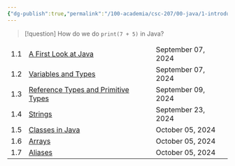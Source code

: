 ```yaml
---
{"dg-publish":true,"permalink":"/100-academia/csc-207/00-java/1-introduction-to-java/introduction-to-java/","tags":["#cs","#java","#lecture","#note","chapter","university"],"created":"2024-09-07T18:00:21.000-04:00","updated":"2024-10-06T18:26:36.805-04:00"}
---
```



> [!question] How do we do `print(7 + 5)` in Java?

<div><table class="dataview table-view-table"><thead class="table-view-thead"><tr class="table-view-tr-header"></tr></thead><tbody class="table-view-tbody"><tr><td>1.1</td><td><span><a data-tooltip-position="top" aria-label="100 Academia/CSC207/00 Java/1 Introduction to Java/A First Look at Java.md" data-href="100 Academia/CSC207/00 Java/1 Introduction to Java/A First Look at Java.md" href="100 Academia/CSC207/00 Java/1 Introduction to Java/A First Look at Java.md" class="internal-link" target="_blank" rel="noopener nofollow">A First Look at Java</a></span></td><td>September 07, 2024</td></tr><tr><td>1.2</td><td><span><a data-tooltip-position="top" aria-label="100 Academia/CSC207/00 Java/1 Introduction to Java/Variables and Types.md" data-href="100 Academia/CSC207/00 Java/1 Introduction to Java/Variables and Types.md" href="100 Academia/CSC207/00 Java/1 Introduction to Java/Variables and Types.md" class="internal-link" target="_blank" rel="noopener nofollow">Variables and Types</a></span></td><td>September 07, 2024</td></tr><tr><td>1.3</td><td><span><a data-tooltip-position="top" aria-label="100 Academia/CSC207/00 Java/1 Introduction to Java/Reference Types and Primitive Types.md" data-href="100 Academia/CSC207/00 Java/1 Introduction to Java/Reference Types and Primitive Types.md" href="100 Academia/CSC207/00 Java/1 Introduction to Java/Reference Types and Primitive Types.md" class="internal-link" target="_blank" rel="noopener nofollow">Reference Types and Primitive Types</a></span></td><td>September 09, 2024</td></tr><tr><td>1.4</td><td><span><a data-tooltip-position="top" aria-label="100 Academia/CSC207/00 Java/1 Introduction to Java/Strings.md" data-href="100 Academia/CSC207/00 Java/1 Introduction to Java/Strings.md" href="100 Academia/CSC207/00 Java/1 Introduction to Java/Strings.md" class="internal-link" target="_blank" rel="noopener nofollow">Strings</a></span></td><td>September 23, 2024</td></tr><tr><td>1.5</td><td><span><a data-tooltip-position="top" aria-label="100 Academia/CSC207/00 Java/Classes in Java.md" data-href="100 Academia/CSC207/00 Java/Classes in Java.md" href="100 Academia/CSC207/00 Java/Classes in Java.md" class="internal-link" target="_blank" rel="noopener nofollow">Classes in Java</a></span></td><td>October 05, 2024</td></tr><tr><td>1.6</td><td><span><a data-tooltip-position="top" aria-label="100 Academia/CSC207/00 Java/Arrays.md" data-href="100 Academia/CSC207/00 Java/Arrays.md" href="100 Academia/CSC207/00 Java/Arrays.md" class="internal-link" target="_blank" rel="noopener nofollow">Arrays</a></span></td><td>October 05, 2024</td></tr><tr><td>1.7</td><td><span><a data-tooltip-position="top" aria-label="100 Academia/CSC207/00 Java/Aliases.md" data-href="100 Academia/CSC207/00 Java/Aliases.md" href="100 Academia/CSC207/00 Java/Aliases.md" class="internal-link" target="_blank" rel="noopener nofollow">Aliases</a></span></td><td>October 05, 2024</td></tr></tbody></table></div>
